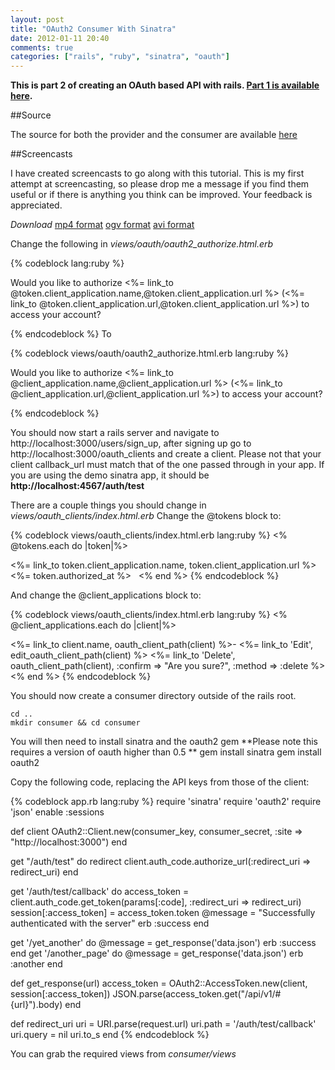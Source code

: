 ```yaml
---
layout: post
title: "OAuth2 Consumer With Sinatra"
date: 2012-01-11 20:40
comments: true
categories: ["rails", "ruby", "sinatra", "oauth"]
---
```


**This is part 2 of creating an OAuth based API with rails.  [Part 1 is available here](http://blog.gazler.com/blog/2012/01/08/oauth2-provider-with-rails/).**

##Source

The source for both the provider and the consumer are available [here](https://github.com/Gazler/Oauth2-Tutorial)

##Screencasts

I have created screencasts to go along with this tutorial.  This is my first attempt at screencasting, so please drop me a message if you find them useful or if there is anything you think can be improved.  Your feedback is appreciated.

*Download* [mp4 format](http://screencasts.gazler.com/provider.mp4) [ogv format](http://screencasts.gazler.com/provider.ogv) [avi format](http://screencasts.gazler.com/provider.avi)

Change the following in *views/oauth/oauth2_authorize.html.erb*

{% codeblock lang:ruby %}
<p>Would you like to authorize <%= link_to @token.client_application.name,@token.client_application.url %> (<%= link_to @token.client_application.url,@token.client_application.url %>) to access your account?</p>
{% endcodeblock %}
To

{% codeblock views/oauth/oauth2_authorize.html.erb lang:ruby %}
<p>Would you like to authorize <%= link_to @client_application.name,@client_application.url %> (<%= link_to @client_application.url,@client_application.url %>) to access your account?</p>
{% endcodeblock %}
    
<!-- more -->

You should now start a rails server and navigate to http://localhost:3000/users/sign_up, after signing up go to http://localhost:3000/oauth_clients and create a client.  Please not that your client callback_url must match that of the one passed through in your app.  If you are using the demo sinatra app, it should be **http://localhost:4567/auth/test**

There are a couple things you should change in *views/oauth_clients/index.html.erb* Change the @tokens block to:

{% codeblock views/oauth_clients/index.html.erb lang:ruby %}
 <% @tokens.each do |token|%>
  <tr>
    <td><%= link_to token.client_application.name, token.client_application.url %></td>
    <td><%= token.authorized_at %></td>
    <td>&nbsp;</td>
  </tr>
<% end %>
{% endcodeblock %}

And change the @client_applications block to:

{% codeblock views/oauth_clients/index.html.erb lang:ruby %}
<% @client_applications.each do |client|%>
  <div>
    <%= link_to client.name, oauth_client_path(client) %>-
      <%= link_to 'Edit', edit_oauth_client_path(client) %>
      <%= link_to 'Delete', oauth_client_path(client), :confirm => "Are you sure?", :method => :delete %>
  </div>
<% end %>
{% endcodeblock %}

You should now create a consumer directory outside of the rails root.

    cd ..
    mkdir consumer && cd consumer
    
You will then need to install sinatra and the oauth2 gem **Please note this requires a version of oauth higher than 0.5 **
    gem install sinatra
    gem install oauth2 

Copy the following code, replacing the API keys from those of the client:


{% codeblock app.rb lang:ruby %}
require 'sinatra'
require 'oauth2'
require 'json'
enable :sessions

def client
  OAuth2::Client.new(consumer_key, consumer_secret, :site => "http://localhost:3000")
end

get "/auth/test" do
  redirect client.auth_code.authorize_url(:redirect_uri => redirect_uri)
end

get '/auth/test/callback' do
  access_token = client.auth_code.get_token(params[:code], :redirect_uri => redirect_uri)
  session[:access_token] = access_token.token
  @message = "Successfully authenticated with the server"
  erb :success
end

get '/yet_another' do
  @message = get_response('data.json')
  erb :success
end
get '/another_page' do
  @message = get_response('data.json')
  erb :another
end

def get_response(url)
  access_token = OAuth2::AccessToken.new(client, session[:access_token])
  JSON.parse(access_token.get("/api/v1/#{url}").body)
end


def redirect_uri
  uri = URI.parse(request.url)
  uri.path = '/auth/test/callback'
  uri.query = nil
  uri.to_s
end
{% endcodeblock %}
    
You can grab the required views from *consumer/views*
